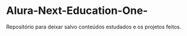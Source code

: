# Alura-Next-Education-One-
Repositório para deixar salvo conteúdos estudados e os projetos feitos.
